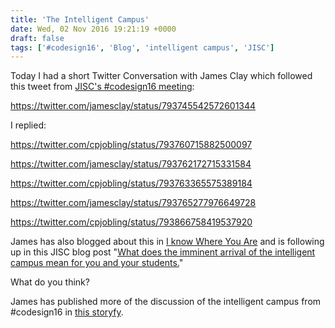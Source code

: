 ```yaml
---
title: 'The Intelligent Campus'
date: Wed, 02 Nov 2016 19:21:19 +0000
draft: false
tags: ['#codesign16', 'Blog', 'intelligent campus', 'JISC']
---
```


Today I had a short Twitter Conversation with James Clay which followed this tweet from [JISC's #codesign16 meeting](https://www.jisc.ac.uk/rd/how-we-innovate/co-design-consultation-2016-17):

https://twitter.com/jamesclay/status/793745542572601344

I replied:

https://twitter.com/cpjobling/status/793760715882500097

https://twitter.com/jamesclay/status/793762172715331584

https://twitter.com/cpjobling/status/793763365575389184

https://twitter.com/jamesclay/status/793765277976649728

https://twitter.com/cpjobling/status/793866758419537920

James has also blogged about this in [I know Where You Are](http://elearningstuff.net/2016/10/31/i-know-where-you-are-2/) and is following up in this JISC blog post "[What does the imminent arrival of the intelligent campus mean for you and your students.](https://intelligentcampus.jiscinvolve.org/wp/2016/10/31/what-does-the-imminent-arrival-of-the-intelligent-campus-mean-for-universities-and-colleges/)"

What do you think?

James has published more of the discussion of the intelligent campus from #codesign16 in [this storyfy](https://storify.com/jamesclay/intelligent-campus-tweetchat).